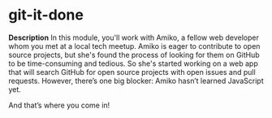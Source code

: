 # git-it-done
**Description**
In this module, you'll work with Amiko, a fellow web developer whom you met at a local tech meetup. Amiko is eager to contribute to open source projects, but she's found the process of looking for them on GitHub to be time-consuming and tedious. So she's started working on a web app that will search GitHub for open source projects with open issues and pull requests. However, there’s one big blocker: Amiko hasn’t learned JavaScript yet.

And that’s where you come in!


